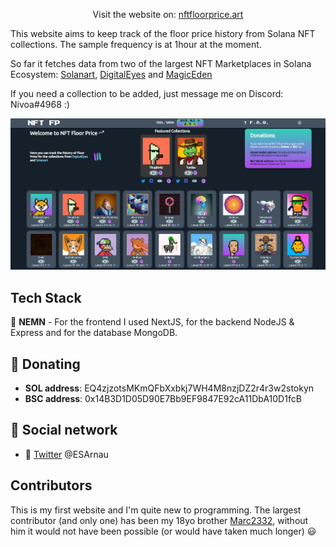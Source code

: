 
<p align="center">
	Visit the website on: <a href="https://www.nftfloorprice.art/">nftfloorprice.art</a>
</p>

This website aims to keep track of the floor price history from Solana NFT collections. The sample frequency is at 1hour at the moment.

So far it fetches data from two of the largest NFT Marketplaces in Solana Ecosystem: [Solanart](https://solanart.io), [DigitalEyes](https://digitaleyes.market/) and [MagicEden](https://magiceden.io/)

If you need a collection to be added, just message me on Discord: Nivoa#4968 :)

![example screenshot](example.png)

## Tech Stack

🌄 **NEMN** - For the frontend I used NextJS, for the backend NodeJS & Express and for the database MongoDB.

## 🎁 Donating

- **SOL address**: EQ4zjzotsMKmQFbXxbkj7WH4M8nzjDZ2r4r3w2stokyn
- **BSC address**: 0x14B3D1D05D90E7Bb9EF9847E92cA11DbA10D1fcB

## 📣 Social network

- 💭 [Twitter](https://twitter.com/ESArnau) @ESArnau

## Contributors

This is my first website and I'm quite new to programming. The largest contributor (and only one) has been my 18yo brother [Marc2332](https://github.com/marc2332), without him it would not have been possible (or would have taken much longer) 😃




